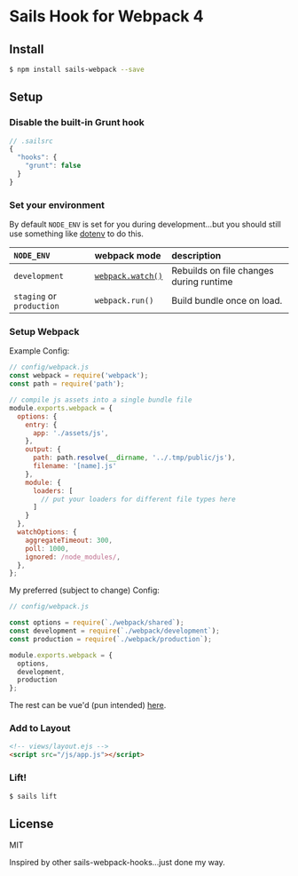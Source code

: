 # Sails Hook for Webpack 4

## Install
```sh
$ npm install sails-webpack --save
```
## Setup

### Disable the built-in Grunt hook

```js
// .sailsrc
{
  "hooks": {
    "grunt": false
  }
}
```
### Set your environment

By default `NODE_ENV` is set for you during development...but you should still use something like [dotenv](https://www.npmjs.com/package/dotenv) to do this.

| `NODE_ENV` | webpack mode | description |
|:---|:---|:---|
| `development` | [`webpack.watch()`](https://webpack.github.io/docs/configuration.html#watch) | Rebuilds on file changes during runtime |
| `staging` or `production` | `webpack.run()` | Build bundle once on load. |

### Setup Webpack

Example Config:

```js
// config/webpack.js
const webpack = require('webpack');
const path = require('path');

// compile js assets into a single bundle file
module.exports.webpack = {
  options: {
    entry: {
      app: './assets/js',
    },
    output: {
      path: path.resolve(__dirname, '../.tmp/public/js'),
      filename: '[name].js'
    },
    module: {
      loaders: [
        // put your loaders for different file types here
      ]
    }
  },
  watchOptions: {
    aggregateTimeout: 300,
    poll: 1000,
    ignored: /node_modules/,
  },
};
```

My preferred (subject to change) Config:

```js
// config/webpack.js

const options = require(`./webpack/shared`);
const development = require(`./webpack/development`);
const production = require(`./webpack/production`);

module.exports.webpack = {
  options,
  development,
  production
};
```
The rest can be vue'd (pun intended) [here](https://github.com/NearSingularity/sails-vue-webpack/tree/master/config/webpack).

### Add to Layout
```html
<!-- views/layout.ejs -->
<script src="/js/app.js"></script>
```

### Lift!

```sh
$ sails lift
```

## License
MIT

Inspired by other sails-webpack-hooks...just done my way.
